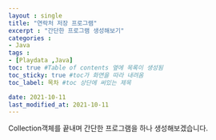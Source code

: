 ```yaml
---
layout : single
title: "연락처 저장 프로그램"
excerpt : "간단한 프로그램 생성해보기"
categories :
- Java
tags :
- [Playdata ,Java]
toc: true #Table of contents 옆에 목록이 생성됨
toc_sticky: true #toc가 화면을 따라 내려옴
toc_label: 목차 #toc 상단에 써있는 제목

date: 2021-10-11
last_modified_at: 2021-10-11
---
```


Collection객체를 끝내며 간단한 프로그램을 하나 생성해보겠습니다.
